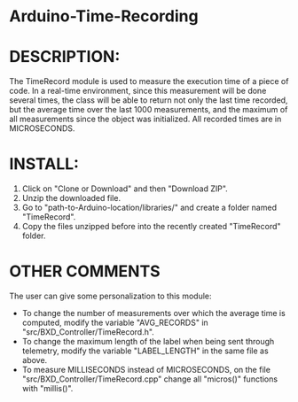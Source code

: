 # Arduino-Time-Recording

DESCRIPTION:
============
The TimeRecord module is used to measure the execution time of a piece of code. In a real-time environment, since this measurement will be done several times, the class will be able to return not only the last time recorded, but the average time over the last 1000 measurements, and the maximum of all measurements since the object was initialized. All recorded times are in MICROSECONDS.

INSTALL:
============
1. Click on "Clone or Download" and then "Download ZIP".
2. Unzip the downloaded file.
3. Go to "path-to-Arduino-location/libraries/" and create a folder named "TimeRecord".
4. Copy the files unzipped before into the recently created "TimeRecord" folder.

OTHER COMMENTS
=====
The user can give some personalization to this module:
- To change the number of measurements over which the average time is computed, modify the variable "AVG_RECORDS" in "src/BXD_Controller/TimeRecord.h".
- To change the maximum length of the label when being sent through telemetry, modify the variable "LABEL_LENGTH" in the same file as above.
- To measure MILLISECONDS instead of MICROSECONDS, on the file "src/BXD_Controller/TimeRecord.cpp" change all "micros()" functions with "millis()".
